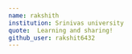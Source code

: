 ```yaml
---
name: rakshith
institution: Srinivas university
quote:  Learning and sharing!
github_user: rakshit6432
---
```

